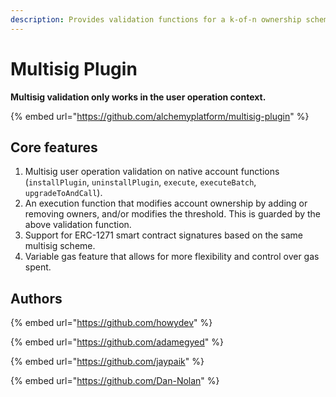```yaml
---
description: Provides validation functions for a k-of-n ownership scheme
---
```


# Multisig Plugin

**Multisig validation only works in the user operation context.**

{% embed url="https://github.com/alchemyplatform/multisig-plugin" %}

## Core features

1. Multisig user operation validation on native account functions (`installPlugin`, `uninstallPlugin`, `execute`, `executeBatch`, `upgradeToAndCall`).
2. An execution function that modifies account ownership by adding or removing owners, and/or modifies the threshold. This is guarded by the above validation function.
3. Support for ERC-1271 smart contract signatures based on the same multisig scheme.
4. Variable gas feature that allows for more flexibility and control over gas spent.

## Authors

{% embed url="https://github.com/howydev" %}

{% embed url="https://github.com/adamegyed" %}

{% embed url="https://github.com/jaypaik" %}

{% embed url="https://github.com/Dan-Nolan" %}
